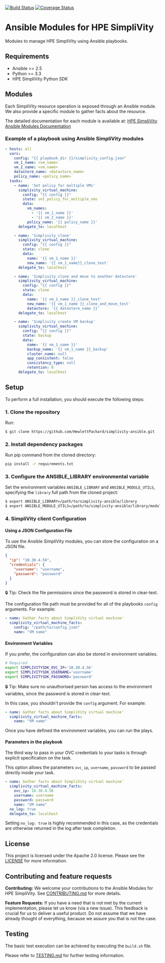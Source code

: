 [![Build Status](https://travis-ci.com/sijeesh/simplivity-ansible.svg?token=DdM796ojSadukrppSqyj&branch=master)](https://travis-ci.com/sijeesh/simplivity-ansible)
[![Coverage Status](https://coveralls.io/repos/github/HewlettPackard/simplivity-ansible/badge.svg?branch=master)](https://coveralls.io/github/HewlettPackard/simplivity-ansible?branch=master)

# Ansible Modules for HPE SimpliVity

Modules to manage HPE SimpliVity using Ansible playbooks.

## Requirements

 - Ansible >= 2.5
 - Python >= 3.3
 - HPE SimpliVity Python SDK
 
## Modules

Each SimpliVity resource operation is exposed through an Ansible module. We also provide a specific module to gather facts about the resource.

The detailed documentation for each module is available at: [HPE SimpliVity Ansible Modules Documentation](simplivity-ansible.md)

### Example of a playbook using Ansible SimpliVity modules

```yml
- hosts: all
  vars:
    config: "{{ playbook_dir }}/simplivity_config.json"
    vm_1_name: <vm_name>
    vm_2_name: <vm_name>
    datastore_name: <datastore_name>
    policy_name: <policy_name>
  tasks:
    - name: 'Set policy for multiple VMs'
      simplivity_virtual_machine:
        config: "{{ config }}"
        state: set_policy_for_multiple_vms
        data:
          vm_names:
            - '{{ vm_1_name }}'
            - '{{ vm_2_name }}'
          policy_name: '{{ policy_name }}'
      delegate_to: localhost

    - name: 'Simplivity clone'
      simplivity_virtual_machine:
        config: "{{ config }}"
        state: clone
        data:
          name: '{{ vm_1_name }}'
          new_name: '{{ vm_1_name}}_clone_test'
      delegate_to: localhost

    - name: 'Simplivity clone and move to another datastore'
      simplivity_virtual_machine:
        config: "{{ config }}"
        state: clone
        data:
          name: '{{ vm_1_name }}_clone_test'
          new_name: '{{ vm_1_name }}_clone_and_move_test'
          datastore: '{{ datastore_name }}'
      delegate_to: localhost

    - name: 'Simplivity create VM backup'
      simplivity_virtual_machine:
        config: "{{ config }}"
        state: backup
        data:
          name: '{{ vm_1_name }}'
          backup_name: '{{ vm_1_name }}_backup'
          cluster_name: null
          app_consistent: false
          consistency_type: null
          retention: 0
      delegate_to: localhost
```

## Setup

To perform a full installation, you should execute the following steps:

### 1. Clone the repository

Run:

```bash
$ git clone https://github.com/HewlettPackard/simplivity-ansible.git
```

### 2. Install dependency packages

Run pip command from the cloned directory:
    
  ```bash
  pip install -r requirements.txt
  ```
  
### 3. Configure the ANSIBLE_LIBRARY environmental variable

Set the environment variables `ANSIBLE_LIBRARY` and `ANSIBLE_MODULE_UTILS`, specifying the `library` full path from the cloned project:

```bash
$ export ANSIBLE_LIBRARY=/path/to/simplivity-ansible/library
$ export ANSIBLE_MODULE_UTILS=/path/to/simplivity-ansible/library/module_utils/
```

### 4. SimpliVity client Configuration

#### Using a JSON Configuration File

To use the Ansible SimpliVity modules, you can store the configuration on a JSON file. 
```json
{
  "ip": "10.30.4.56",
  "credentials": {
    "username": "username",
    "password": "password"
  }
}
```

:lock: Tip: Check the file permissions since the password is stored in clear-text.

The configuration file path must be provided for all of the playbooks `config` arguments. For example:

```yml
- name: Gather facts about SimpliVity virtual machine'
  simplivity_virtual_machine_facts:
    config: "/path/to/config.json"
    name: "VM name"
```

#### Environment Variables

If you prefer, the configuration can also be stored in environment variables.

```bash
# Required
export SIMPLIVITYSDK_OVC_IP='10.30.4.56'
export SIMPLIVITYSDK_USERNAME='username'
export SIMPLIVITYSDK_PASSWORD='password'
```

:lock: Tip: Make sure no unauthorised person has access to the environment variables, since the password is stored in clear-text.

In this case, you shouldn't provide the `config` argument. For example:

```yml
- name: Gather facts about SimpliVity virtual machine'
  simplivity_virtual_machine_facts:
    name: "VM name"
```

Once you have defined the environment variables, you can run the plays.

#### Parameters in the playbook

The third way to pass in your OVC credentials to your tasks is through explicit specification on the task.

This option allows the parameters `ovc_ip`, `username`, `password` to be passed directly inside your task.

```yaml
- name: Gather facts about SimpliVity virtual machine'
  simplivity_virtual_machine_facts:
    ovc_ip: 10.30.4.56
    username: username
    password: password
    name: "VM name"
  no_log: true
  delegate_to: localhost
```

Setting `no_log: true` is highly recommended in this case, as the credentials are otherwise returned in the log after task completion.

## License

This project is licensed under the Apache 2.0 license. Please see the [LICENSE](LICENSE) for more information.

## Contributing and feature requests

**Contributing:** We welcome your contributions to the Ansible Modules for HPE SimpliVity. See [CONTRIBUTING.md](CONTRIBUTING.md) for more details.

**Feature Requests:** If you have a need that is not met by the current implementation, please let us know (via a new issue).
This feedback is crucial for us to deliver a useful product. Do not assume that we have already thought of everything, because we assure you that is not the case.

## Testing

The basic test execution can be achieved by executing the `build.sh` file.

Please refer to [TESTING.md](TESTING.md) for further testing information.
